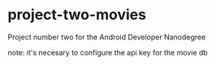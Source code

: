 # project-two-movies
Project number two for the Android Developer Nanodegree

note: it's necesary to configure the api key for the movie db
